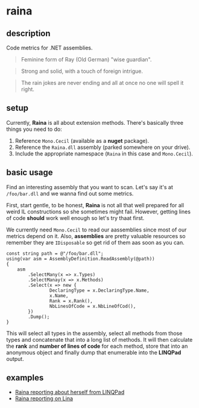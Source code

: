 # raina
## description
Code metrics for .NET assemblies.

> Feminine form of Ray (Old German) "wise guardian".

> Strong and solid, with a touch of foreign intrigue.

>  The rain jokes are never ending and all at once no one will spell it right.

## setup
Currently, **Raina** is all about extension methods. There's basically three things you need to do:

1. Reference `Mono.Cecil` (available as a **nuget** package).
2. Reference the `Raina.dll` assembly (parked somewhere on your drive).
3. Include the appropriate namespace (`Raina` in this case and `Mono.Cecil`).

## basic usage
Find an interesting assembly that you want to scan. Let's say it's at `/foo/bar.dll` and we wanna find out some metrics.

First, start gentle, to be honest, **Raina** is not all that well prepared for all weird IL constructions so she sometimes might fail. However, getting lines of code **should** work well enough so let's try thaat first.

We currently need `Mono.Cecil` to read our aassemblies since most of our metrics depend on it. Also, **assemblies** are pretty valuable resources so remember they are `IDisposable` so get rid of them aas soon as you can.
```
const string path = @"/foo/bar.dll";
using(var asm = AssemblyDefinition.ReadAssembly(@path))
{
    asm
        .SelectMany(x => x.Types)
        .SelectManay(x => x.Methods)
        .Select(x => new {
                DeclaringType = x.DeclaringType.Name,
                x.Name,
                Rank = x.Rank(),
                NbLinesOfCode = x.NbLineOfCod(),
        })
        .Dump();
}
```

This will select all types in the assembly, select all methods from those types and concatenate that into a long list of methods. It will then calculate the **rank** and **number of lines of code** for each method, store that into an anonymous object and finally dump that enumerable into the **LINQPad** output.

## examples
* [Raina reporting about herself from LINQPad](https://imgur.com/yhzzqV5)
* [Raina reporting on Lina](https://i.imgur.com/2bmoP9P.png)
